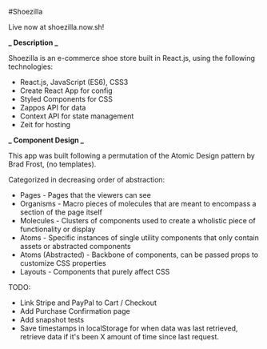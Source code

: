 #Shoezilla

Live now at shoezilla.now.sh!

**_ Description _**

Shoezilla is an e-commerce shoe store built in React.js, using the following technologies:

- React.js, JavaScript (ES6), CSS3
- Create React App for config
- Styled Components for CSS
- Zappos API for data
- Context API for state management
- Zeit for hosting

**_ Component Design _**

This app was built following a permutation of the Atomic Design pattern by Brad Frost, (no templates).

Categorized in decreasing order of abstraction:

- Pages - Pages that the viewers can see
- Organisms - Macro pieces of molecules that are meant to encompass a section of the page itself
- Molecules - Clusters of components used to create a wholistic piece of functionality or display
- Atoms - Specific instances of single utility components that only contain assets or abstracted components
- Atoms (Abstracted) - Backbone of components, can be passed props to customize CSS properties
- Layouts - Components that purely affect CSS

TODO:

- Link Stripe and PayPal to Cart / Checkout
- Add Purchase Confirmation page
- Add snapshot tests
- Save timestamps in localStorage for when data was last retrieved, retrieve data if it's been X amount of time since last request.
